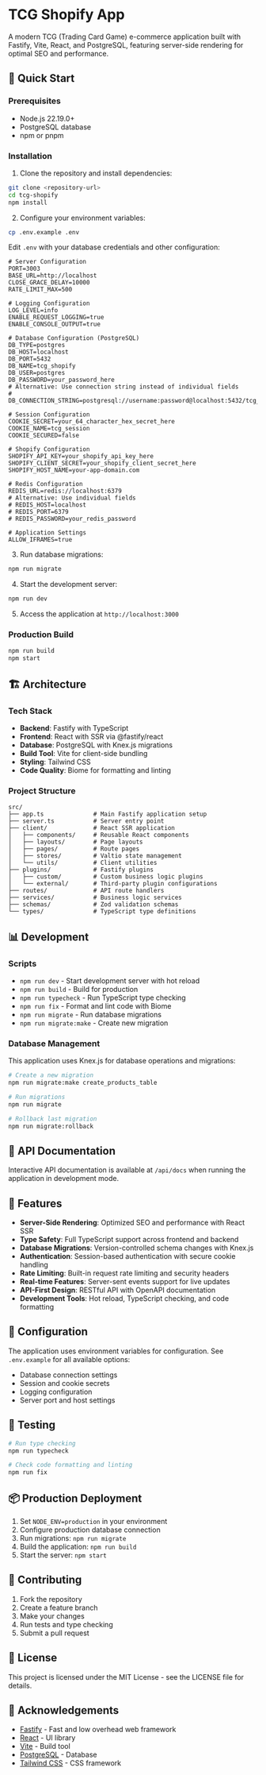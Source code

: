 # TCG Shopify App

A modern TCG (Trading Card Game) e-commerce application built with Fastify, Vite, React, and PostgreSQL, featuring server-side rendering for optimal SEO and performance.

## 🚀 Quick Start

### Prerequisites

- Node.js 22.19.0+
- PostgreSQL database
- npm or pnpm

### Installation

1. Clone the repository and install dependencies:
```bash
git clone <repository-url>
cd tcg-shopify
npm install
```

2. Configure your environment variables:
```bash
cp .env.example .env
```

Edit `.env` with your database credentials and other configuration:
```env
# Server Configuration
PORT=3003
BASE_URL=http://localhost
CLOSE_GRACE_DELAY=10000
RATE_LIMIT_MAX=500

# Logging Configuration
LOG_LEVEL=info
ENABLE_REQUEST_LOGGING=true
ENABLE_CONSOLE_OUTPUT=true

# Database Configuration (PostgreSQL)
DB_TYPE=postgres
DB_HOST=localhost
DB_PORT=5432
DB_NAME=tcg_shopify
DB_USER=postgres
DB_PASSWORD=your_password_here
# Alternative: Use connection string instead of individual fields
# DB_CONNECTION_STRING=postgresql://username:password@localhost:5432/tcg_shopify

# Session Configuration
COOKIE_SECRET=your_64_character_hex_secret_here
COOKIE_NAME=tcg_session
COOKIE_SECURED=false

# Shopify Configuration
SHOPIFY_API_KEY=your_shopify_api_key_here
SHOPIFY_CLIENT_SECRET=your_shopify_client_secret_here
SHOPIFY_HOST_NAME=your-app-domain.com

# Redis Configuration
REDIS_URL=redis://localhost:6379
# Alternative: Use individual fields
# REDIS_HOST=localhost
# REDIS_PORT=6379
# REDIS_PASSWORD=your_redis_password

# Application Settings
ALLOW_IFRAMES=true
```

3. Run database migrations:
```bash
npm run migrate
```

4. Start the development server:
```bash
npm run dev
```

5. Access the application at `http://localhost:3000`

### Production Build

```bash
npm run build
npm start
```

## 🏗️ Architecture

### Tech Stack

- **Backend**: Fastify with TypeScript
- **Frontend**: React with SSR via @fastify/react
- **Database**: PostgreSQL with Knex.js migrations
- **Build Tool**: Vite for client-side bundling
- **Styling**: Tailwind CSS
- **Code Quality**: Biome for formatting and linting

### Project Structure

```
src/
├── app.ts              # Main Fastify application setup
├── server.ts           # Server entry point
├── client/             # React SSR application
│   ├── components/     # Reusable React components
│   ├── layouts/        # Page layouts
│   ├── pages/          # Route pages
│   ├── stores/         # Valtio state management
│   └── utils/          # Client utilities
├── plugins/            # Fastify plugins
│   ├── custom/         # Custom business logic plugins
│   └── external/       # Third-party plugin configurations
├── routes/             # API route handlers
├── services/           # Business logic services
├── schemas/            # Zod validation schemas
└── types/              # TypeScript type definitions
```

## 📊 Development

### Scripts

- `npm run dev` - Start development server with hot reload
- `npm run build` - Build for production
- `npm run typecheck` - Run TypeScript type checking
- `npm run fix` - Format and lint code with Biome
- `npm run migrate` - Run database migrations
- `npm run migrate:make` - Create new migration

### Database Management

This application uses Knex.js for database operations and migrations:

```bash
# Create a new migration
npm run migrate:make create_products_table

# Run migrations
npm run migrate

# Rollback last migration
npm run migrate:rollback
```

## 🔌 API Documentation

Interactive API documentation is available at `/api/docs` when running the application in development mode.

## 🎯 Features

- **Server-Side Rendering**: Optimized SEO and performance with React SSR
- **Type Safety**: Full TypeScript support across frontend and backend
- **Database Migrations**: Version-controlled schema changes with Knex.js
- **Authentication**: Session-based authentication with secure cookie handling
- **Rate Limiting**: Built-in request rate limiting and security headers
- **Real-time Features**: Server-sent events support for live updates
- **API-First Design**: RESTful API with OpenAPI documentation
- **Development Tools**: Hot reload, TypeScript checking, and code formatting

## 🔧 Configuration

The application uses environment variables for configuration. See `.env.example` for all available options:

- Database connection settings
- Session and cookie secrets
- Logging configuration
- Server port and host settings

## 🧪 Testing

```bash
# Run type checking
npm run typecheck

# Check code formatting and linting
npm run fix
```

## 📦 Production Deployment

1. Set `NODE_ENV=production` in your environment
2. Configure production database connection
3. Run migrations: `npm run migrate`
4. Build the application: `npm run build`
5. Start the server: `npm start`

## 🤝 Contributing

1. Fork the repository
2. Create a feature branch
3. Make your changes
4. Run tests and type checking
5. Submit a pull request

## 📜 License

This project is licensed under the MIT License - see the LICENSE file for details.

## 🙏 Acknowledgements

- [Fastify](https://www.fastify.io/) - Fast and low overhead web framework
- [React](https://reactjs.org/) - UI library
- [Vite](https://vitejs.dev/) - Build tool
- [PostgreSQL](https://www.postgresql.org/) - Database
- [Tailwind CSS](https://tailwindcss.com/) - CSS framework